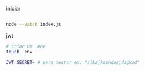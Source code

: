 iniciar

```bash

node --watch index.js

```

jwt

```bash
# criar um .env
touch .env

JWT_SECRET= # para testar ex: "alksjkashdasjdaçksd"

```
